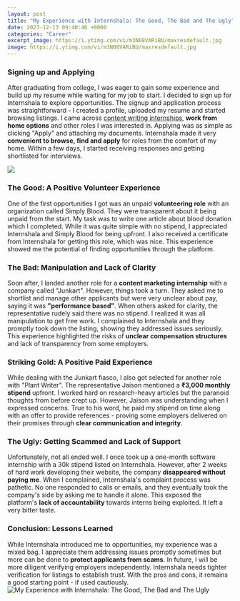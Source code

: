 ```yaml
---
layout: post
title: "My Experience with Internshala: The Good, The Bad and The Ugly"
date: 2023-12-13 09:40:46 +0000
categories: "Career"
excerpt_image: https://i.ytimg.com/vi/m3N08VARiBU/maxresdefault.jpg
image: https://i.ytimg.com/vi/m3N08VARiBU/maxresdefault.jpg
---
```


### Signing up and Applying
After graduating from college, I was eager to gain some experience and build up my resume while waiting for my job to start. I decided to sign up for Internshala to explore opportunities. The signup and application process was straightforward - I created a profile, uploaded my resume and started browsing listings. 
I came across [content writing internships](https://store.fi.io.vn/i-like-my-chihuahua), **work from home options** and other roles I was interested in. Applying was as simple as clicking "Apply" and attaching my documents. Internshala made it very **convenient to browse, find and apply** for roles from the comfort of my home. Within a few days, I started receiving responses and getting shortlisted for interviews.

![](https://i.ytimg.com/vi/d2yi9L_0c7w/maxresdefault.jpg)
### The Good: A Positive Volunteer Experience
One of the first opportunities I got was an unpaid **volunteering role** with an organization called Simply Blood. They were transparent about it being unpaid from the start. My task was to write one article about blood donation which I completed. 
While it was quite simple with no stipend, I appreciated Internshala and Simply Blood for being upfront. I also received a certificate from Internshala for getting this role, which was nice. This experience showed me the potential of finding opportunities through the platform.
### The Bad: Manipulation and Lack of Clarity
Soon after, I landed another role for a **content marketing internship** with a company called "Junkart". However, things took a turn. 
They asked me to shortlist and manage other applicants but were very unclear about pay, saying it was **"performance based"**. When others asked for clarity, the representative rudely said there was no stipend. I realized it was all manipulation to get free work. 
I complained to Internshala and they promptly took down the listing, showing they addressed issues seriously. This experience highlighted the risks of **unclear compensation structures** and lack of transparency from some employers.
### Striking Gold: A Positive Paid Experience  
While dealing with the Junkart fiasco, I also got selected for another role with "Plant Writer". The representative Jaison mentioned a **₹3,000 monthly stipend** upfront.
I worked hard on research-heavy articles but the paranoid thoughts from before crept up. However, Jaison was understanding when I expressed concerns. True to his word, he paid my stipend on time along with an offer to provide references - proving some employers delivered on their promises through **clear communication and integrity**.
### The Ugly: Getting Scammed and Lack of Support
Unfortunately, not all ended well. I once took up a one-month software internship with a 30k stipend listed on Internshala. However, after 2 weeks of hard work developing their website, the company **disappeared without paying me**.
When I complained, Internshala's complaint process was pathetic. No one responded to calls or emails, and they eventually took the company's side by asking me to handle it alone. This exposed the platform's **lack of accountability** towards interns being exploited. It left a very bitter taste. 
### Conclusion: Lessons Learned
While Internshala introduced me to opportunities, my experience was a mixed bag. I appreciate them addressing issues promptly sometimes but more can be done to **protect applicants from scams**. 
In future, I will be more diligent verifying employers independently. Internshala needs tighter verification for listings to establish trust. With the pros and cons, it remains a good starting point - if used cautiously.
![My Experience with Internshala: The Good, The Bad and The Ugly](https://i.ytimg.com/vi/m3N08VARiBU/maxresdefault.jpg)